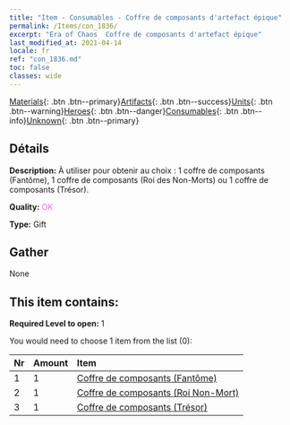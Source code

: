 ```yaml
---
title: "Item - Consumables - Coffre de composants d'artefact épique"
permalink: /Items/con_1836/
excerpt: "Era of Chaos  Coffre de composants d'artefact épique"
last_modified_at: 2021-04-14
locale: fr
ref: "con_1836.md"
toc: false
classes: wide
---
```

 [Materials](/fr/Items/){: .btn .btn--primary}[Artifacts](/fr/Items/Artifacts/){: .btn .btn--success}[Units](/fr/Items/Units/){: .btn .btn--warning}[Heroes](/fr/Items/Heroes/){: .btn .btn--danger}[Consumables](/fr/Items/Consumables/){: .btn .btn--info}[Unknown](/fr/Items/Unknown/){: .btn .btn--primary}

## Détails
 **Description:** À utiliser pour obtenir au choix : 1 coffre de composants (Fantôme), 1 coffre de composants (Roi des Non-Morts) ou 1 coffre de composants (Trésor).

 **Quality:** <span style="color: #DA70D6">OK</span>

 **Type:** Gift

## Gather

  None

## This item contains:

 **Required Level to open:** 1

 You would need to choose 1 item from the list (0):

  | Nr | Amount |     Item    |
  |:---|:-------|:------------|
  | 1 | 1 | [Coffre de composants (Fantôme)](/fr/Items/con_1339/) | 
  | 2 | 1 | [Coffre de composants (Roi Non-Mort)](/fr/Items/con_1340/) | 
  | 3 | 1 | [Coffre de composants (Trésor)](/fr/Items/con_1383/) | 
